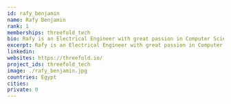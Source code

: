 ```yaml
---
id: rafy_benjamin
name: Rafy Benjamin
rank: 1
memberships: threefold_tech
bio: Rafy is an Electrical Engineer with great passion in Computer Science, Currently working with TF-Chain team. Engineer fell in love with Threefold Threefold and I have same goals of giving freedom and control back to the people, and it has lots of bright minds I'm so proud to work/learn from them on daily basis.
excerpt: Rafy is an Electrical Engineer with great passion in Computer Science.
linkedin: 
websites: https://threefold.io/
project_ids: threefold_tech
image: ./rafy_benjamin.jpg
countries: Egypt
cities:
private: 0
---
```


